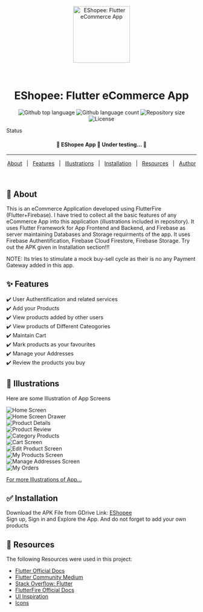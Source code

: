 <div align="center" id="top"> 
  <img src="https://github.com/rahul-badgujar/EShopee-Flutter-eCommerce-App/blob/master/assets/images/launcher_icon_with_bg.png" alt="EShopee: Flutter eCommerce App" width="150" height="150"/>

&#xa0;

  <!-- <a href="https://e_commerce_app_flutter.netlify.app">Demo</a> -->
</div>

<h1 align="center">EShopee: Flutter eCommerce App</h1>

<p align="center">
  <img alt="Github top language" src="https://img.shields.io/github/languages/top/rahul-badgujar/e_commerce_app_flutter?color=56BEB8">

  <img alt="Github language count" src="https://img.shields.io/github/languages/count/rahul-badgujar/e_commerce_app_flutter?color=56BEB8">

  <img alt="Repository size" src="https://img.shields.io/github/repo-size/rahul-badgujar/e_commerce_app_flutter?color=56BEB8">

  <img alt="License" src="https://img.shields.io/github/license/rahul-badgujar/e_commerce_app_flutter?color=56BEB8">

  <!-- <img alt="Github issues" src="https://img.shields.io/github/issues/{{YOUR_GITHUB_USERNAME}}/e_commerce_app_flutter?color=56BEB8" />

  <img alt="Github forks" src="https://img.shields.io/github/forks/{{YOUR_GITHUB_USERNAME}}/e_commerce_app_flutter?color=56BEB8" />

  <img alt="Github stars" src="https://img.shields.io/github/stars/{{YOUR_GITHUB_USERNAME}}/e_commerce_app_flutter?color=56BEB8" /> -->
</p>

Status

<h4 align="center">
	🚧  EShopee App 🚀 Under testing...  🚧
</h4>

<hr>

<p align="center">
  <a href="#dart-about">About</a> &#xa0; | &#xa0; 
  <a href="#sparkles-features">Features</a> &#xa0; | &#xa0;
  <a href="#checkered_flag-illustrations">Illustrations</a> &#xa0; | &#xa0;
  <a href="#white_check_mark-installation">Installation</a> &#xa0; | &#xa0;
  <a href="#rocket-resources">Resources</a> &#xa0; | &#xa0;
  <a href="https://github.com/rahul-badgujar" target="_blank">Author</a>
</p>

<br>

## :dart: About

This is an eCommerce Application developed using FlutterFire (Flutter+Firebase). I have tried to collect all the basic features of any eCommerce App into this application (illustrations included in repository). It uses Flutter Framework for App Frontend and Backend, and Firebase as server maintaining Databases and Storage requirments of the app. It uses Firebase Authentification, Firebase Cloud Firestore, Firebase Storage. Try out the APK given in Installation section!!!

NOTE: Its tries to stimulate a mock buy-sell cycle as their is no any Payment Gateway added in this app.

## :sparkles: Features

:heavy_check_mark: User Authentification and related services\
:heavy_check_mark: Add your Products\
:heavy_check_mark: View products added by other users\
:heavy_check_mark: View products of Different Cateogories\
:heavy_check_mark: Maintain Cart\
:heavy_check_mark: Mark products as your favourites\
:heavy_check_mark: Manage your Addresses\
:heavy_check_mark: Review the products you buy

## :checkered_flag: Illustrations

Here are some Illustration of App Screens

![Home Screen](https://github.com/rahul-badgujar/EShopee-Flutter-eCommerce-App/blob/master/illustrations/home%20screen.png)\
![Home Screen Drawer](https://github.com/rahul-badgujar/EShopee-Flutter-eCommerce-App/blob/master/illustrations/home%20screen%20drawer.png)\
![Product Details](https://github.com/rahul-badgujar/EShopee-Flutter-eCommerce-App/blob/master/illustrations/product%20details%20screen-%20product%20actions.png)\
![Product Review](https://github.com/rahul-badgujar/EShopee-Flutter-eCommerce-App/blob/master/illustrations/product%20details%20screen-%20user%20reviews.png)\
![Category Products](https://github.com/rahul-badgujar/EShopee-Flutter-eCommerce-App/blob/master/illustrations/category%20products%20screen.png)\
![Cart Screen](https://github.com/rahul-badgujar/EShopee-Flutter-eCommerce-App/blob/master/illustrations/cart%20screen.png)\
![Edit Product Screen](https://github.com/rahul-badgujar/EShopee-Flutter-eCommerce-App/blob/master/illustrations/edit%20product%20screen.png)\
![My Products Screen](https://github.com/rahul-badgujar/EShopee-Flutter-eCommerce-App/blob/master/illustrations/my%20products%20screen.png)\
![Manage Addresses Screen](https://github.com/rahul-badgujar/EShopee-Flutter-eCommerce-App/blob/master/illustrations/manage%20addresses%20screen.png)\
![My Orders](https://github.com/rahul-badgujar/EShopee-Flutter-eCommerce-App/blob/master/illustrations/my%20orders%20screen.png)

[For more Illustrations of App...](https://github.com/rahul-badgujar/EShopee-Flutter-eCommerce-App/tree/master/illustrations)

## :white_check_mark: Installation

Download the APK File from GDrive Link: [EShopee](https://drive.google.com/drive/folders/1wsWxGh_5MTHRUqDh6Zyc8J_iolTVBhmH?usp=sharing)\
Sign up, Sign in and Explore the App. And do not forget to add your own products

## :rocket: Resources

The following Resources were used in this project:

- [Flutter Official Docs](https://flutter.dev/docs)
- [Flutter Community Medium](https://medium.com/flutter-community)
- [Stack Overflow: Flutter](https://stackoverflow.com/questions/tagged/flutter)
- [FlutterFire Official Docs](https://firebase.flutter.dev/docs/overview/)
- [UI Inspiration](https://github.com/abuanwar072/E-commerce-Complete-Flutter-UI)
- [Icons](https://www.flaticon.com/)
